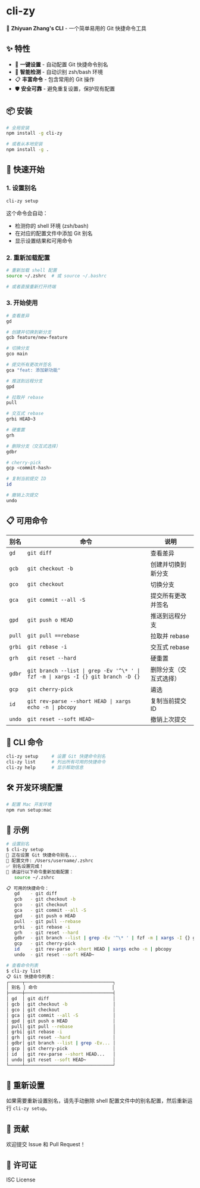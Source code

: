 # cli-zy

🚀 **Zhiyuan Zhang's CLI** - 一个简单易用的 Git 快捷命令工具

## ✨ 特性

- 🎯 **一键设置** - 自动配置 Git 快捷命令别名
- 🔧 **智能检测** - 自动识别 zsh/bash 环境
- 📋 **丰富命令** - 包含常用的 Git 操作
- 🛡️ **安全可靠** - 避免重复设置，保护现有配置

## 📦 安装

```bash
# 全局安装
npm install -g cli-zy

# 或者从本地安装
npm install -g .
```

## 🚀 快速开始

### 1. 设置别名

```bash
cli-zy setup
```

这个命令会自动：
- 检测你的 shell 环境 (zsh/bash)
- 在对应的配置文件中添加 Git 别名
- 显示设置结果和可用命令

### 2. 重新加载配置

```bash
# 重新加载 shell 配置
source ~/.zshrc  # 或 source ~/.bashrc

# 或者直接重新打开终端
```

### 3. 开始使用

```bash
# 查看差异
gd

# 创建并切换到新分支
gcb feature/new-feature

# 切换分支
gco main

# 提交所有更改并签名
gca "feat: 添加新功能"

# 推送到远程分支
gpd

# 拉取并 rebase
pull

# 交互式 rebase
grbi HEAD~3

# 硬重置
grh

# 删除分支（交互式选择）
gdbr

# cherry-pick
gcp <commit-hash>

# 复制当前提交 ID
id

# 撤销上次提交
undo
```

## 📋 可用命令

| 别名 | 命令 | 说明 |
|------|------|------|
| `gd` | `git diff` | 查看差异 |
| `gcb` | `git checkout -b` | 创建并切换到新分支 |
| `gco` | `git checkout` | 切换分支 |
| `gca` | `git commit --all -S` | 提交所有更改并签名 |
| `gpd` | `git push o HEAD` | 推送到远程分支 |
| `pull` | `git pull ==rebase` | 拉取并 rebase |
| `grbi` | `git rebase -i` | 交互式 rebase |
| `grh` | `git reset --hard` | 硬重置 |
| `gdbr` | `git branch --list \| grep -Ev '^\* ' \| fzf -m \| xargs -I {} git branch -D {}` | 删除分支（交互式选择） |
| `gcp` | `git cherry-pick` | 遴选 |
| `id` | `git rev-parse --short HEAD \| xargs echo -n \| pbcopy` | 复制当前提交 ID |
| `undo` | `git reset --soft HEAD~` | 撤销上次提交 |

## 🔧 CLI 命令

```bash
cli-zy setup     # 设置 Git 快捷命令别名
cli-zy list      # 列出所有可用的快捷命令
cli-zy help      # 显示帮助信息
```

## 🛠️ 开发环境配置

```bash
# 配置 Mac 开发环境
npm run setup:mac
```

## 📝 示例

```bash
# 设置别名
$ cli-zy setup
🚀 正在设置 Git 快捷命令别名...
📁 配置文件: /Users/username/.zshrc
✅ 别名设置完成！
🔄 请运行以下命令重新加载配置：
   source ~/.zshrc

📋 可用的快捷命令：
   gd    - git diff
   gcb   - git checkout -b
   gco   - git checkout
   gca   - git commit --all -S
   gpd   - git push o HEAD
   pull  - git pull --rebase
   grbi  - git rebase -i
   grh   - git reset --hard
   gdbr  - git branch --list | grep -Ev '^\* ' | fzf -m | xargs -I {} git branch -D {}
   gcp   - git cherry-pick
   id    - git rev-parse --short HEAD | xargs echo -n | pbcopy
   undo  - git reset --soft HEAD~

# 查看命令列表
$ cli-zy list
📋 Git 快捷命令列表：
┌─────┬─────────────────────────────────┐
│ 别名 │ 命令                            │
├─────┼─────────────────────────────────┤
│ gd  │ git diff                        │
│ gcb │ git checkout -b                 │
│ gco │ git checkout                    │
│ gca │ git commit --all -S             │
│ gpd │ git push o HEAD                 │
│ pull│ git pull --rebase               │
│ grbi│ git rebase -i                   │
│ grh │ git reset --hard                │
│ gdbr│ git branch --list | grep -Ev... │
│ gcp │ git cherry-pick                 │
│ id  │ git rev-parse --short HEAD...   │
│ undo│ git reset --soft HEAD~          │
└─────┴─────────────────────────────────┘
```

## 🔄 重新设置

如果需要重新设置别名，请先手动删除 shell 配置文件中的别名配置，然后重新运行 `cli-zy setup`。

## 🤝 贡献

欢迎提交 Issue 和 Pull Request！

## 📄 许可证

ISC License
